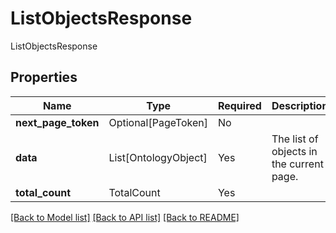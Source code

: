 # ListObjectsResponse

ListObjectsResponse

## Properties
| Name | Type | Required | Description |
| ------------ | ------------- | ------------- | ------------- |
**next_page_token** | Optional[PageToken] | No |  |
**data** | List[OntologyObject] | Yes | The list of objects in the current page. |
**total_count** | TotalCount | Yes |  |


[[Back to Model list]](../../../README.md#models-v2-link) [[Back to API list]](../../../README.md#apis-v2-link) [[Back to README]](../../../README.md)
